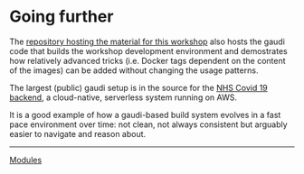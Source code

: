 # Going further

The [repository hosting the material for this workshop](https://github.com/damphyr/gaudi-example) also hosts the gaudi code that builds the workshop development environment and demostrates how relatively advanced tricks (i.e. Docker tags dependent on the content of the images) can be added without changing the usage patterns.

The largest (public) gaudi setup is in the source for the [NHS Covid 19 backend](https://github.com/nihp-public/covid19-app-system-public), a cloud-native, serverless system running on AWS.

It is a good example of how a gaudi-based build system evolves in a fast pace environment over time: not clean, not always consistent but arguably easier to navigate and reason about.

----
[Modules](08.md)

